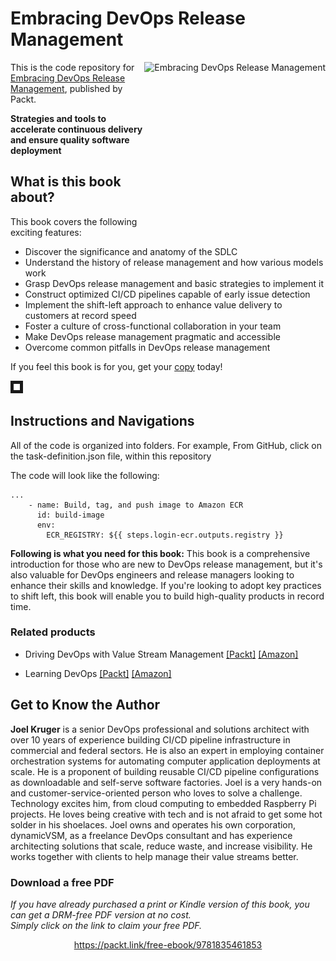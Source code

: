 # Embracing DevOps Release Management

<a href="https://www.packtpub.com/product/embracing-devops-release-management/9781835461853?utm_source=github&utm_medium=repository&utm_campaign=9781835461853"><img src="https://content.packt.com/B21803/cover_image_small.jpg" alt="Embracing DevOps Release Management" height="256px" align="right"></a>

This is the code repository for [Embracing DevOps Release Management](https://www.packtpub.com/product/embracing-devops-release-management/9781835461853?utm_source=github&utm_medium=repository&utm_campaign=9781835461853), published by Packt.

**Strategies and tools to accelerate continuous delivery and ensure quality software deployment**

## What is this book about?

This book covers the following exciting features:
* Discover the significance and anatomy of the SDLC
* Understand the history of release management and how various models work
* Grasp DevOps release management and basic strategies to implement it
* Construct optimized CI/CD pipelines capable of early issue detection
* Implement the shift-left approach to enhance value delivery to customers at record speed
* Foster a culture of cross-functional collaboration in your team
* Make DevOps release management pragmatic and accessible
* Overcome common pitfalls in DevOps release management

If you feel this book is for you, get your [copy](https://www.amazon.com/dp/1835461859) today!

<a href="https://www.packtpub.com/?utm_source=github&utm_medium=banner&utm_campaign=GitHubBanner"><img src="https://raw.githubusercontent.com/PacktPublishing/GitHub/master/GitHub.png" 
alt="https://www.packtpub.com/" border="5" /></a>

## Instructions and Navigations
All of the code is organized into folders. For example, From GitHub, click on the task-definition.json file, within this repository

The code will look like the following:
```
...
    - name: Build, tag, and push image to Amazon ECR
      id: build-image
      env:
        ECR_REGISTRY: ${{ steps.login-ecr.outputs.registry }}
```

**Following is what you need for this book:**
This book is a comprehensive introduction for those who are new to DevOps release management, but it's also valuable for DevOps engineers and release managers looking to enhance their skills and knowledge. If you're looking to adopt key practices to shift left, this book will enable you to build high-quality products in record time.

### Related products
* Driving DevOps with Value Stream Management [[Packt]](https://www.packtpub.com/product/driving-devops-with-value-stream-management/9781801078061?utm_source=github&utm_medium=repository&utm_campaign=9781801078061) [[Amazon]](https://www.amazon.com/dp/1801078068)

* Learning DevOps [[Packt]](https://www.packtpub.com/product/learning-devops-second-edition/9781801818964?utm_source=github&utm_medium=repository&utm_campaign=9781801818964) [[Amazon]](https://www.amazon.com/dp/1801818967)


## Get to Know the Author
**Joel Kruger**
is a senior DevOps professional and solutions architect with over 10 years of experience building CI/CD pipeline infrastructure in commercial and federal sectors. He is also an expert in employing container orchestration systems for automating computer application deployments at scale. He is a proponent of building reusable CI/CD pipeline configurations as downloadable and self-serve software factories.
Joel is a very hands-on and customer-service-oriented person who loves to solve a challenge. Technology excites him, from cloud computing to embedded Raspberry Pi projects. He loves being creative with tech and is not afraid to get some hot solder in his shoelaces.
Joel owns and operates his own corporation, dynamicVSM, as a freelance DevOps consultant and has experience architecting solutions that scale, reduce waste, and increase visibility. He works together with clients to help manage their value streams better.

### Download a free PDF

 <i>If you have already purchased a print or Kindle version of this book, you can get a DRM-free PDF version at no cost.<br>Simply click on the link to claim your free PDF.</i>
<p align="center"> <a href="https://packt.link/free-ebook/9781835461853">https://packt.link/free-ebook/9781835461853 </a> </p>

